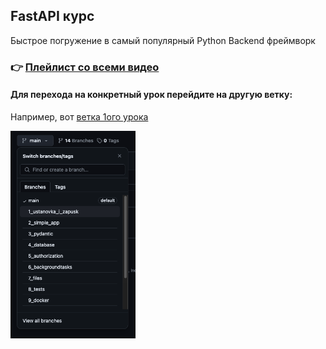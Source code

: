 ## FastAPI курс
Быстрое погружение в самый популярный Python Backend фреймворк

### 👉 [Плейлист со всеми видео](https://www.youtube.com/playlist?list=PLeLN0qH0-mCVQKZ8-W1LhxDcVlWtTALCS)


#### Для перехода на конкретный урок перейдите на другую ветку: 
Например, вот [ветка 1ого урока](https://github.com/artemonsh/fastapi-course/tree/1_ustanovka_i_zapusk) 

<img src="./docs/branches.png" alt="drawing" width="200"/>